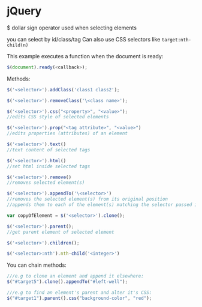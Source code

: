 # jQuery

$ dollar sign operator used when selecting elements

you can select by id/class/tag
Can also use CSS selectors like `target:nth-child(n)`

This example executes a function when the document is ready:

```js
$(document).ready(<callback>);
```


Methods:

```js
$('<selector>').addClass('class1 class2');

$('<selector>').removeClass('\<class name>');

$('<selector>').css("<property>", "<value>");
//edits CSS style of selected elements

$('<selector>').prop("<tag attribute>", "<value>")
//edits properties (attributes) of an element

$('<selector>').text()
//text content of selected tags

$('<selector>').html()
//set html inside selected tags

$('<selector>').remove()
//removes selected element(s)

$('<selector>').appendTo('\<selector>')
//removes the selected element(s) from its original position
//appends them to each of the element(s) matching the selector passed into appendTo

var copyOfElement = $('<selector>').clone();

$('<selector>').parent();
//get parent element of selected element

$('<selector>').children();

$('<selector>:nth').nth-child('<integer>')
```



You can chain methods:
```js
///e.g to clone an element and append it elsewhere:
$("#target5").clone().appendTo("#left-well");

///e.g to find an element's parent and alter it's CSS:
$("#target1").parent().css("background-color", "red");
```
